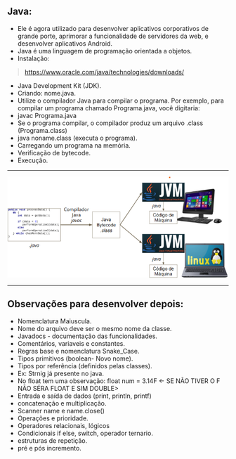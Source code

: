 ## Java:
- Ele é agora utilizado para desenvolver aplicativos corporativos de grande porte, aprimorar a funcionalidade de servidores da web, e desenvolver aplicativos Android.
- Java é uma linguagem de programação orientada a objetos.
- Instalação:
> https://www.oracle.com/java/technologies/downloads/
- Java Development Kit (JDK).
- Criando: nome.java.
- Utilize o compilador Java para compilar o programa. Por exemplo, para compilar um programa chamado Programa.java, você digitaria:
- javac Programa.java
- Se o programa compilar, o compilador produz um arquivo .class (Programa.class)
- java noname.class (executa o programa).
- Carregando um programa na memória.
- Verificação de bytecode.
- Execução.
---
![Java](image\image.png)

---











## Observações para desenvolver depois:
- Nomenclatura Maiuscula.
- Nome do arquivo deve ser o mesmo nome da classe.
- Javadocs - documentação das funcionalidades. 
- Comentários, variaveis e constantes. 
- Regras base e nomenclatura Snake_Case.
- Tipos primitivos (boolean- Novo nome).
- Tipos por referência (definidos pelas classes). 
- Ex: Strnig já presente no java.
- No float tem uma observação: float num = 3.14F <- SE NÃO TIVER O F NÃO SÉRA FLOAT E SIM DOUBLE> 
- Entrada e saída de dados (print, println, printf)
- concatenação e multiplicação. 
- Scanner name e name.close()
- Operações e prioridade. 
- Operadores relacionais, lógicos
- Condicionais if else, switch, operador ternario. 
- estruturas de repetição. 
- pré e pós incremento. 